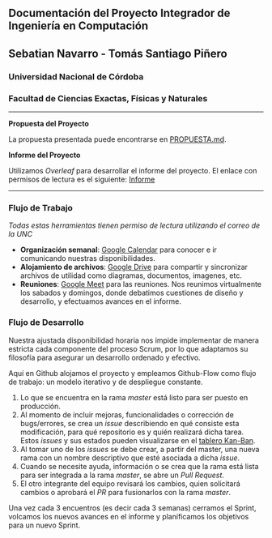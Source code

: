 ## Documentación del Proyecto Integrador de Ingeniería en Computación
## Sebatian Navarro - Tomás Santiago Piñero
### Universidad Nacional de Córdoba
### Facultad de Ciencias Exactas, Físicas y Naturales

---

**Propuesta del Proyecto**

La propuesta presentada puede encontrarse en [PROPUESTA.md](PROPUESTA.md).

**Informe del Proyecto**

Utilizamos _Overleaf_ para desarrollar el informe del proyecto. El enlace con permisos de lectura es el siguiente: [Informe](https://es.overleaf.com/read/rsppvwwtzpms)

---

### Flujo de Trabajo
_Todas estas herramientas tienen permiso de lectura utilizando el correo de la UNC_

- **Organización semanal**: [Google Calendar](https://calendar.google.com/calendar/u/1?cid=Y18zcXA5YWtmZGhjN2U2M2g4Y25qazRwbGxha0Bncm91cC5jYWxlbmRhci5nb29nbGUuY29t) para conocer e ir comunicando nuestras disponibilidades.
- **Alojamiento de archivos**: [Google Drive](https://drive.google.com/drive/folders/1Rg1NTkIZwqG5SRTmGsobhuB6qRFj78Vz?usp=sharing) para compartir y sincronizar archivos de utilidad como diagramas, documentos, imagenes, etc.
- **Reuniones**: [Google Meet](https://meet.google.com/czx-czry-yzy) para las reuniones. Nos reunimos virtualmente los sabados y domingos, donde debatimos cuestiones de diseño y desarrollo, y efectuamos avances en el informe.

### Flujo de Desarrollo
Nuestra ajustada disponibilidad horaria nos impide implementar de manera estricta cada componente del proceso Scrum, por lo que adaptamos su filosofía para asegurar un desarrollo ordenado y efectivo.

Aquí en Github alojamos el proyecto y empleamos Github-Flow como flujo de trabajo: un modelo iterativo y de despliegue constante.
1. Lo que se encuentra en la rama _master_ está listo para ser puesto en producción.
2. Al momento de incluir mejoras, funcionalidades o corrección de bugs/errores, se crea un _issue_ describiendo en qué consiste esta modificación, para qué repositorio es y quién realizará dicha tarea. Estos _issues_ y sus estados pueden visualizarse en el [tablero Kan-Ban](https://github.com/orgs/PI-Navarro-Pinero/projects/1).
3. Al tomar uno de los _issues_ se debe crear, a partir del master, una nueva rama con un nombre descriptivo que esté asociada a dicha _issue_.
4. Cuando se necesite ayuda, información o se crea que la rama está lista para ser integrada a la rama _master_, se abre un _Pull Request_.
5. El otro integrante del equipo revisará los cambios, quien solicitará cambios o aprobará el _PR_ para fusionarlos con la rama _master_.

Una vez cada 3 encuentros (es decir cada 3 semanas) cerramos el Sprint, volcamos los nuevos avances en el informe y planificamos los objetivos para un nuevo Sprint.
